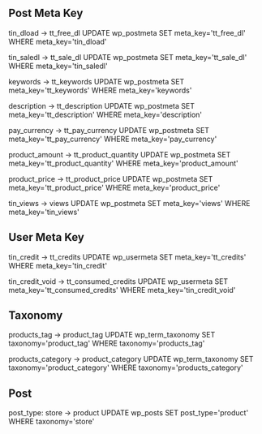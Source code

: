 ## Post Meta Key
tin_dload -> tt_free_dl
UPDATE wp_postmeta SET meta_key='tt_free_dl' WHERE meta_key='tin_dload'

tin_saledl -> tt_sale_dl
UPDATE wp_postmeta SET meta_key='tt_sale_dl' WHERE meta_key='tin_saledl'

keywords -> tt_keywords
UPDATE wp_postmeta SET meta_key='tt_keywords' WHERE meta_key='keywords'

description -> tt_description
UPDATE wp_postmeta SET meta_key='tt_description' WHERE meta_key='description'

pay_currency -> tt_pay_currency
UPDATE wp_postmeta SET meta_key='tt_pay_currency' WHERE meta_key='pay_currency'

product_amount -> tt_product_quantity
UPDATE wp_postmeta SET meta_key='tt_product_quantity' WHERE meta_key='product_amount'

product_price -> tt_product_price
UPDATE wp_postmeta SET meta_key='tt_product_price' WHERE meta_key='product_price'

tin_views -> views
UPDATE wp_postmeta SET meta_key='views' WHERE meta_key='tin_views'

## User Meta Key
tin_credit -> tt_credits
UPDATE wp_usermeta SET meta_key='tt_credits' WHERE meta_key='tin_credit'

tin_credit_void -> tt_consumed_credits
UPDATE wp_usermeta SET meta_key='tt_consumed_credits' WHERE meta_key='tin_credit_void'

## Taxonomy
products_tag -> product_tag
UPDATE wp_term_taxonomy SET taxonomy='product_tag' WHERE taxonomy='products_tag'

products_category -> product_category
UPDATE wp_term_taxonomy SET taxonomy='product_category' WHERE taxonomy='products_category'

## Post
post_type: store -> product
UPDATE wp_posts SET post_type='product' WHERE taxonomy='store'
